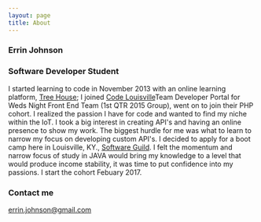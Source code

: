 ```yaml
---
layout: page
title: About
---
```


### Errin Johnson
### Software Developer Student
I started learning to code in November 2013 with an online learning platform, [Tree House](https://teamtreehouse.com/errinejohnson); I joined [Code Louisville](https://codelouisville.org/)Team Developer Portal for Weds Night Front End Team (1st QTR 2015 Group), went on to join their PHP cohort.  I realized the passion I have for code and wanted to find my niche within the IoT. I took a big interest in creating API's and having an online presence to show my work. The biggest hurdle for me was what to learn to narrow my focus on developing custom API's. I decided to apply for a boot camp here in Louisville, KY., [Software Guild](http://www.thesoftwareguild.com/locations/kentucky/). I felt the momentum and narrow focus of study in JAVA would bring my knowledge to a level that would produce income stability, it was time to put confidence into my passions.  I start the cohort Febuary 2017.

### Contact me

[errin.johnson@gmail.com](mailto:errin.johnson@gmail.com)
